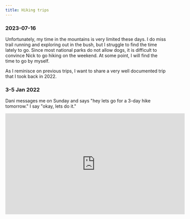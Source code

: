 ```yaml
---
title: Hiking trips
---
```

### 2023-07-16
Unfortunately, my time in the mountains is very limited these days. I do miss trail running and exploring out in the bush, but I struggle to find the time lately to go. Since most national parks do not allow dogs, it is difficult to convince Nick to go hiking on the weekend. At some point, I will find the time to go by myself. 

As I reminisce on previous trips, I want to share a very well documented trip that I took back in 2022. 

### 3-5 Jan 2022
Dani messages me on Sunday and says "hey lets go for a 3-day hike tomorrow." I say "okay, lets do it." 

<iframe width="560" height="315" src="https://www.youtube.com/embed/GAEGw8n8HJY" title="YouTube video player" frameborder="0" allow="accelerometer; autoplay; clipboard-write; encrypted-media; gyroscope; picture-in-picture; web-share" allowfullscreen></iframe>